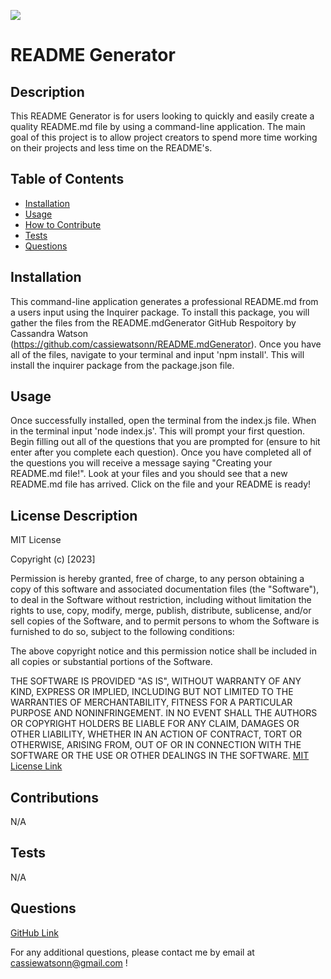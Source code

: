 ![](https://img.shields.io/badge/license-MIT-blue)
  
# README Generator

## Description

This README Generator is for users looking to quickly and easily create a quality README.md file by using a command-line application. The main goal of this project is to allow project creators to spend more time working on their projects and less time on the README's.

## Table of Contents 

- [Installation](#installation)
- [Usage](#usage)
- [How to Contribute](#contributions)
- [Tests](#tests)
- [Questions](#questions)

## Installation 

This command-line application generates a professional README.md from a users input using the Inquirer package. To install this package, you will gather the files from the README.mdGenerator GitHub Respoitory by Cassandra Watson (https://github.com/cassiewatsonn/README.mdGenerator). Once you have all of the files, navigate to your terminal and input 'npm install'. This will install the inquirer package from the package.json file.

## Usage 

Once successfully installed, open the terminal from the index.js file. When in the terminal input 'node index.js'. This will prompt your first question. Begin filling out all of the questions that you are prompted for (ensure to hit enter after you complete each question). Once you have completed all of the questions you will receive a message saying "Creating your README.md file!". Look at your files and you should see that a new README.md file has arrived. Click on the file and your README is ready!

## License Description


MIT License

Copyright (c) [2023]
    
Permission is hereby granted, free of charge, to any person obtaining a copy
of this software and associated documentation files (the "Software"), to deal
in the Software without restriction, including without limitation the rights
to use, copy, modify, merge, publish, distribute, sublicense, and/or sell
copies of the Software, and to permit persons to whom the Software is
furnished to do so, subject to the following conditions:
    
The above copyright notice and this permission notice shall be included in all
copies or substantial portions of the Software.
    
THE SOFTWARE IS PROVIDED "AS IS", WITHOUT WARRANTY OF ANY KIND, EXPRESS OR
IMPLIED, INCLUDING BUT NOT LIMITED TO THE WARRANTIES OF MERCHANTABILITY,
FITNESS FOR A PARTICULAR PURPOSE AND NONINFRINGEMENT. IN NO EVENT SHALL THE
AUTHORS OR COPYRIGHT HOLDERS BE LIABLE FOR ANY CLAIM, DAMAGES OR OTHER
LIABILITY, WHETHER IN AN ACTION OF CONTRACT, TORT OR OTHERWISE, ARISING FROM,
OUT OF OR IN CONNECTION WITH THE SOFTWARE OR THE USE OR OTHER DEALINGS IN THE
SOFTWARE.
[MIT License Link](https://choosealicense.com/licenses/mit)

## Contributions

N/A

## Tests 

N/A

## Questions 

[GitHub Link](https://github.com/cassiewatsonn)

For any additional questions, please contact me by email at cassiewatsonn@gmail.com !
